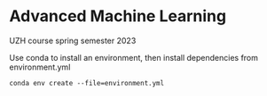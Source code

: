 # Advanced Machine Learning
UZH course spring semester 2023

Use conda to install an environment, then install dependencies from environment.yml
```
conda env create --file=environment.yml
```
